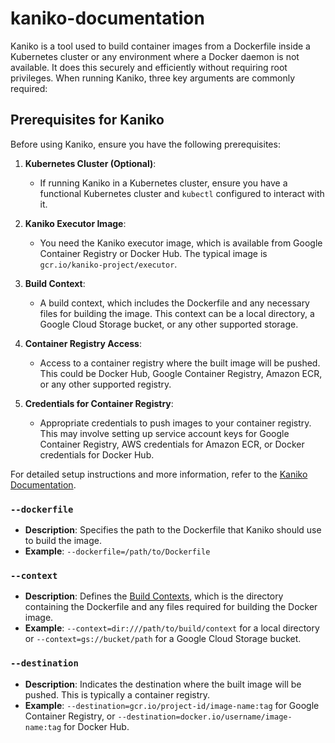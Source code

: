 # kaniko-documentation
Kaniko is a tool used to build container images from a Dockerfile inside a Kubernetes cluster or any environment where a Docker daemon is not available. It does this securely and efficiently without requiring root privileges. When running Kaniko, three key arguments are commonly required:

## Prerequisites for Kaniko

Before using Kaniko, ensure you have the following prerequisites:

1. **Kubernetes Cluster (Optional)**:
   - If running Kaniko in a Kubernetes cluster, ensure you have a functional Kubernetes cluster and `kubectl` configured to interact with it.

2. **Kaniko Executor Image**:
   - You need the Kaniko executor image, which is available from Google Container Registry or Docker Hub. The typical image is `gcr.io/kaniko-project/executor`.

3. **Build Context**:
   - A build context, which includes the Dockerfile and any necessary files for building the image. This context can be a local directory, a Google Cloud Storage bucket, or any other supported storage.

4. **Container Registry Access**:
   - Access to a container registry where the built image will be pushed. This could be Docker Hub, Google Container Registry, Amazon ECR, or any other supported registry.

5. **Credentials for Container Registry**:
   - Appropriate credentials to push images to your container registry. This may involve setting up service account keys for Google Container Registry, AWS credentials for Amazon ECR, or Docker credentials for Docker Hub.


For detailed setup instructions and more information, refer to the [Kaniko Documentation](https://github.com/GoogleContainerTools/kaniko#kaniko-build-contexts).


### `--dockerfile`

- **Description**: Specifies the path to the Dockerfile that Kaniko should use to build the image.
- **Example**: `--dockerfile=/path/to/Dockerfile`

### `--context`

- **Description**: Defines the [Build Contexts](https://github.com/GoogleContainerTools/kaniko#kaniko-build-contexts), which is the directory containing the Dockerfile and any files required for building the Docker image.
- **Example**: `--context=dir:///path/to/build/context` for a local directory or `--context=gs://bucket/path` for a Google Cloud Storage bucket.

### `--destination`

- **Description**: Indicates the destination where the built image will be pushed. This is typically a container registry.
- **Example**: `--destination=gcr.io/project-id/image-name:tag` for Google Container Registry, or `--destination=docker.io/username/image-name:tag` for Docker Hub.
